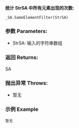 **统计 StrSA 中所有元素出现的次数:**

```autohotkey
_SA.SameElementFilter(StrSA)
```

### 参数 Parameters: 

- StrSA: 输入的字符串数组
### 返回 Returns: 
SA
### 抛出异常 Throws: 
- 暂无
### 示例 Example
```autohotkey
暂无
```